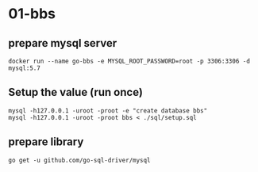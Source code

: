 # 01-bbs

## prepare mysql server

```
docker run --name go-bbs -e MYSQL_ROOT_PASSWORD=root -p 3306:3306 -d mysql:5.7
```

## Setup the value (run once)

```
mysql -h127.0.0.1 -uroot -proot -e "create database bbs"
mysql -h127.0.0.1 -uroot -proot bbs < ./sql/setup.sql
```

## prepare library

```
go get -u github.com/go-sql-driver/mysql
```
